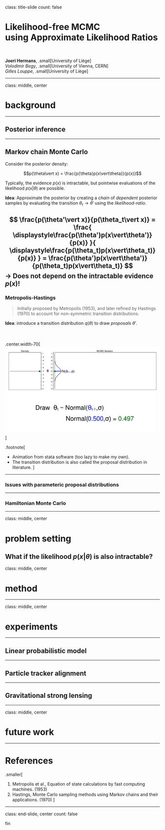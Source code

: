 class: title-slide
count: false

# Likelihood-free MCMC<br>using Approximate Likelihood Ratios

<br>

**Joeri Hermans**, .small[University of Liège]<br>
*Volodimir Begy*, .small[University of Vienna, CERN]<br>
*Gilles Louppe*, .small[University of Liège]

---
class: middle, center
# background
---
## Posterior inference
---
## Markov chain Monte Carlo

Consider the posterior density:

$$p(\theta\vert x) = \frac{p(\theta)p(x\vert\theta)}{p(x)}$$

Typically, the evidence $p(x)$ is intractable, but pointwise evaluations of the likelihood $p(x\vert\theta)$ are possible.

**Idea**: Approximate the posterior by creating a *chain* of *dependent* posterior samples by evaluating the transition $\theta_t \rightarrow \theta'$ using the *likelihood-ratio*.

$$
  \frac{p(\theta'\vert x)}{p(\theta_t\vert x)} =
  \frac{
    \displaystyle\frac{p(\theta')p(x\vert\theta')}{p(x)}
  }{
    \displaystyle\frac{p(\theta_t)p(x\vert\theta_t)}{p(x)}
  } =
  \frac{p(\theta')p(x\vert\theta')}{p(\theta_t)p(x\vert\theta_t)}
$$
$\rightarrow$ Does not depend on the intractable evidence $p(x)$!
---
### Metropolis-Hastings
> Initially proposed by Metropolis (1953), and later refined by Hastings (1970) to account for non-symmetric transition distributions.

**Idea**: introduce a transition distribution $q(\theta)$ to draw *proposals* $\theta'$.
<br><br><br><br>
.center.width-70[![](./figures/animation-mh.gif)]

.footnote[
- Animation from stata software (too lazy to make my own).
- The transition distribution is also called the proposal distribution in literature.
]
---
### Issues with parameteric proposal distributions
---
### Hamiltonian Monte Carlo
---
class: middle, center
# problem setting

What if the likelihood $p(x\vert\theta)$ is also intractable?
---
class: middle, center
# method
---
class: middle, center
# experiments
---
## Linear probabilistic model
---
## Particle tracker alignment
---
## Gravitational strong lensing
---
class: middle, center
# future work
---
# References
.smaller[
1. Metropolis et al., Equation of state calculations by fast computing machines. (1953)
2. Hastings, Monte Carlo sampling methods using Markov chains and their applications. (1970)
]
---

class: end-slide, center
count: false

fin
